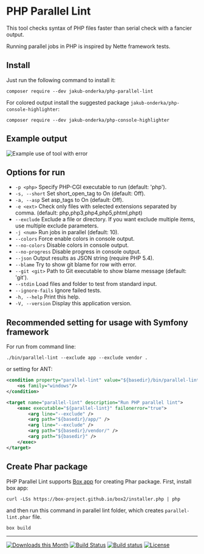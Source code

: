 # PHP Parallel Lint

This tool checks syntax of PHP files faster than serial check with a fancier output.

Running parallel jobs in PHP is inspired by Nette framework tests.

## Install

Just run the following command to install it:

    composer require --dev jakub-onderka/php-parallel-lint

For colored output install the suggested package `jakub-onderka/php-console-highlighter`:

    composer require --dev jakub-onderka/php-console-highlighter

## Example output

![Example use of tool with error](/tests/examples/example-images/use-error.png?raw=true "Example use of tool with error")


## Options for run

- `-p <php>`        Specify PHP-CGI executable to run (default: 'php').
- `-s, --short`     Set short_open_tag to On (default: Off).
- `-a, --asp`        Set asp_tags to On (default: Off).
- `-e <ext>`        Check only files with selected extensions separated by comma. (default: php,php3,php4,php5,phtml,phpt)
- `--exclude`       Exclude a file or directory. If you want exclude multiple items, use multiple exclude parameters.
- `-j <num>`        Run <num> jobs in parallel (default: 10).
- `--colors`        Force enable colors in console output.
- `--no-colors`     Disable colors in console output.
- `--no-progress`   Disable progress in console output.
- `--json`          Output results as JSON string (require PHP 5.4).
- `--blame`         Try to show git blame for row with error.
- `--git <git>`     Path to Git executable to show blame message (default: 'git').
- `--stdin`         Load files and folder to test from standard input.
- `--ignore-fails`  Ignore failed tests.
- `-h, --help`      Print this help.
- `-V, --version`   Display this application version.


## Recommended setting for usage with Symfony framework

For run from command line:


    ./bin/parallel-lint --exclude app --exclude vendor .


or setting for ANT:

```xml
<condition property="parallel-lint" value="${basedir}/bin/parallel-lint.bat" else="${basedir}/bin/parallel-lint">
    <os family="windows"/>
</condition>

<target name="parallel-lint" description="Run PHP parallel lint">
    <exec executable="${parallel-lint}" failonerror="true">
        <arg line="--exclude" />
        <arg path="${basedir}/app/" />
        <arg line="--exclude" />
        <arg path="${basedir}/vendor/" />
        <arg path="${basedir}" />
    </exec>
</target>
```

## Create Phar package

PHP Parallel Lint supports [Box app](https://box-project.github.io/box2/) for creating Phar package. First, install box app:


    curl -LSs https://box-project.github.io/box2/installer.php | php


and then run this command in parallel lint folder, which creates `parallel-lint.phar` file.


    box build


------

[![Downloads this Month](https://img.shields.io/packagist/dm/jakub-onderka/php-parallel-lint.svg)](https://packagist.org/packages/jakub-onderka/php-parallel-lint)
[![Build Status](https://travis-ci.org/JakubOnderka/PHP-Parallel-Lint.svg?branch=master)](https://travis-ci.org/JakubOnderka/PHP-Parallel-Lint)
[![Build status](https://ci.appveyor.com/api/projects/status/5n3qqa3r66aoghjo/branch/master?svg=true)](https://ci.appveyor.com/project/JakubOnderka/php-parallel-lint/branch/master)
[![License](https://poser.pugx.org/jakub-onderka/php-parallel-lint/license.svg)](https://packagist.org/packages/jakub-onderka/php-parallel-lint)
